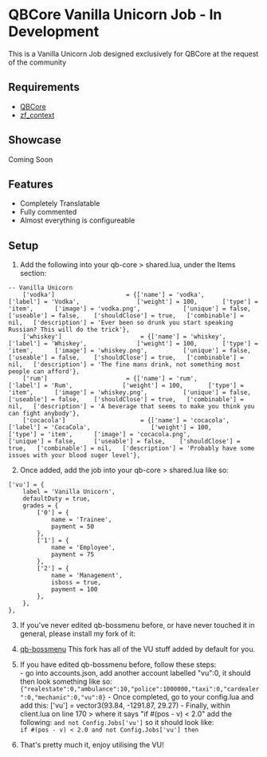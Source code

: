 # QBCore Vanilla Unicorn Job - In Development
This is a Vanilla Unicorn Job designed exclusively for QBCore at the request of the community

## Requirements
- [QBCore](https://github.com/qbcore-framework/qb-core)
- [zf_context](https://github.com/zf-development/zf_context)

## Showcase
Coming Soon

## Features
- Completely Translatable
- Fully commented
- Almost everything is configureable

## Setup
1) Add the following into your qb-core > shared.lua, under the Items section:
```
-- Vanilla Unicorn
	['vodka'] 					 = {['name'] = 'vodka', 			  	  		['label'] = 'Vodka', 				['weight'] = 100, 		['type'] = 'item', 		['image'] = 'vodka.png', 			['unique'] = false, 	['useable'] = false, 	['shouldClose'] = true,   ['combinable'] = nil,   ['description'] = 'Ever been so drunk you start speaking Russian? This will do the trick'},
	['whiskey'] 					 = {['name'] = 'whiskey', 			  	  		['label'] = 'Whiskey', 				['weight'] = 100, 		['type'] = 'item', 		['image'] = 'whiskey.png', 			['unique'] = false, 	['useable'] = false, 	['shouldClose'] = true,   ['combinable'] = nil,   ['description'] = 'The fine mans drink, not something most people can afford'},
	['rum'] 					 = {['name'] = 'rum', 			  	  		['label'] = 'Rum', 				['weight'] = 100, 		['type'] = 'item', 		['image'] = 'whiskey.png', 			['unique'] = false, 	['useable'] = false, 	['shouldClose'] = true,   ['combinable'] = nil,   ['description'] = 'A beverage that seems to make you think you can fight anybody'},
	['cocacola'] 					 = {['name'] = 'cocacola', 			  	  		['label'] = 'CocaCola', 				['weight'] = 100, 		['type'] = 'item', 		['image'] = 'cocacola.png', 			['unique'] = false, 	['useable'] = false, 	['shouldClose'] = true,   ['combinable'] = nil,   ['description'] = 'Probably have some issues with your blood suger level'},
```
2) Once added, add the job into your qb-core > shared.lua like so:
```
['vu'] = {
	label = 'Vanilla Unicorn',
	defaultDuty = true,
	grades = {
		['0'] = {
			name = 'Trainee',
			payment = 50
		},
		['1'] = {
			name = 'Employee',
			payment = 75
		},
		['2'] = {
			name = 'Management',
			isboss = true,
			payment = 100
		},
	},
},
```

3) If you've never edited qb-bossmenu before, or have never touched it in general, please install my fork of it:

4) [qb-bossmenu](https://github.com/YeahItsHayden/qb-bossmenu) This fork has all of the VU stuff added by default for you.

5) If you have edited qb-bossmenu before, follow these steps: <br>
		- go into accounts.json, add another account labelled "vu":0, it should then look something like so:
			```{"realestate":0,"ambulance":10,"police":1000000,"taxi":0,"cardealer":0,"mechanic":0,"vu":0}```
		- Once completed, go to your config.lua and add this:
			['vu'] = vector3(93.84, -1291.87, 29.27)
		- Finally, within client.lua on line 170 > where it says "if #(pos - v) < 2.0" add the following:
			```and not Config.Jobs['vu']``` so it should look like: 	
				```if #(pos - v) < 2.0 and not Config.Jobs['vu'] then```

4) That's pretty much it, enjoy utilising the VU!

